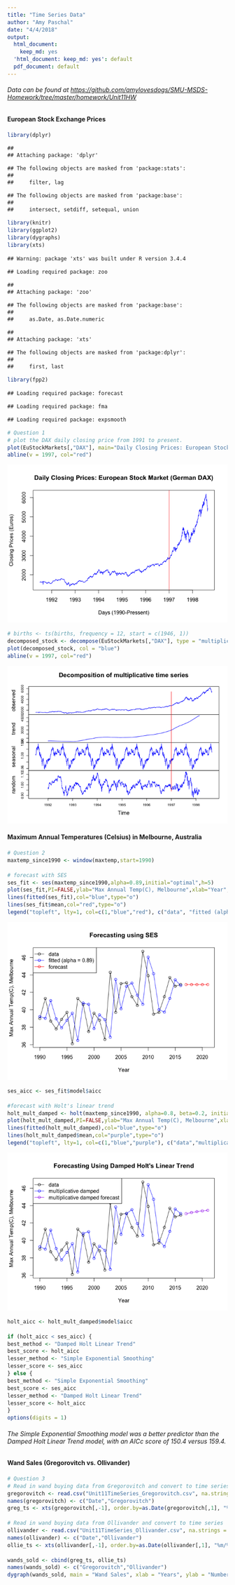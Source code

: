 ```yaml
---
title: "Time Series Data"
author: "Amy Paschal"
date: "4/4/2018"
output:
  html_document:
    keep_md: yes
  'html_document: keep_md: yes': default
  pdf_document: default
---
```


###### Data can be found at https://github.com/amylovesdogs/SMU-MSDS-Homework/tree/master/homework/Unit11HW

#### European Stock Exchange Prices

```r
library(dplyr)
```

```
## 
## Attaching package: 'dplyr'
```

```
## The following objects are masked from 'package:stats':
## 
##     filter, lag
```

```
## The following objects are masked from 'package:base':
## 
##     intersect, setdiff, setequal, union
```

```r
library(knitr)
library(ggplot2)
library(dygraphs)
library(xts)
```

```
## Warning: package 'xts' was built under R version 3.4.4
```

```
## Loading required package: zoo
```

```
## 
## Attaching package: 'zoo'
```

```
## The following objects are masked from 'package:base':
## 
##     as.Date, as.Date.numeric
```

```
## 
## Attaching package: 'xts'
```

```
## The following objects are masked from 'package:dplyr':
## 
##     first, last
```

```r
library(fpp2)
```

```
## Loading required package: forecast
```

```
## Loading required package: fma
```

```
## Loading required package: expsmooth
```

```r
# Question 1
# plot the DAX daily closing price from 1991 to present.
plot(EuStockMarkets[,"DAX"], main="Daily Closing Prices: European Stock Market (German DAX)", xlab="Days (1990-Pressent)", ylab="Closing Prices (Euros)", col="blue") 
abline(v = 1997, col="red")
```

![](apaschal_Livesession11assignment_MS6306_sec402_files/figure-html/STOCK-1.png)<!-- -->

```r
# births <- ts(births, frequency = 12, start = c(1946, 1))
decomposed_stock <- decompose(EuStockMarkets[,"DAX"], type = "multiplicative")
plot(decomposed_stock, col = "blue")
abline(v = 1997, col="red")
```

![](apaschal_Livesession11assignment_MS6306_sec402_files/figure-html/STOCK-2.png)<!-- -->

#### Maximum Annual Temperatures (Celsius) in Melbourne, Australia


```r
# Question 2
maxtemp_since1990 <- window(maxtemp,start=1990)

# forecast with SES
ses_fit <- ses(maxtemp_since1990,alpha=0.89,initial="optimal",h=5)
plot(ses_fit,PI=FALSE,ylab="Max Annual Temp(C), Melbourne",xlab="Year",main="Forecasting using SES",fcol="white",type="o")
lines(fitted(ses_fit),col="blue",type="o")
lines(ses_fit$mean,col="red",type="o")
legend("topleft", lty=1, col=c(1,"blue","red"), c("data", "fitted (alpha = 0.89)","forecast"),pch=1)
```

![](apaschal_Livesession11assignment_MS6306_sec402_files/figure-html/TEMP-1.png)<!-- -->

```r
ses_aicc <- ses_fit$model$aicc

#forecast with Holt's linear trend
holt_mult_damped <- holt(maxtemp_since1990, alpha=0.8, beta=0.2, initial="optimal", exponential=TRUE, h=5, damped=TRUE)
plot(holt_mult_damped,PI=FALSE,ylab="Max Annual Temp(C), Melbourne",xlab="Year",main="Forecasting Using Damped Holt's Linear Trend",fcol="white",type="o")
lines(fitted(holt_mult_damped),col="blue",type="o")
lines(holt_mult_damped$mean,col="purple",type="o")
legend("topleft", lty=1, col=c(1,"blue","purple"), c("data","multiplicative damped", "multiplicative damped forecast"),pch=1)
```

![](apaschal_Livesession11assignment_MS6306_sec402_files/figure-html/TEMP-2.png)<!-- -->

```r
holt_aicc <- holt_mult_damped$model$aicc

if (holt_aicc < ses_aicc) {
best_method <- "Damped Holt Linear Trend"
best_score <- holt_aicc
lesser_method <- "Simple Exponential Smoothing"
lesser_score <- ses_aicc
} else {
best_method <- "Simple Exponential Smoothing"
best_score <- ses_aicc
lesser_method <- "Damped Holt Linear Trend"
lesser_score <- holt_aicc
}
options(digits = 1)
```

###### The Simple Exponential Smoothing model was a better predictor than the Damped Holt Linear Trend model, with an AICc score of 150.4 versus 159.4.

#### Wand Sales (Gregorovitch vs. Ollivander)


```r
# Question 3
# Read in wand buying data from Gregorovitch and convert to time series
gregorovitch <- read.csv("Unit11TimeSeries_Gregorovitch.csv", na.strings = "", strip.white = TRUE)
names(gregorovitch) <- c("Date","Gregorovitch")
greg_ts <- xts(gregorovitch[,-1], order.by=as.Date(gregorovitch[,1], "%m/%d/%Y"))

# Read in wand buying data from Ollivander and convert to time series
ollivander <- read.csv("Unit11TimeSeries_Ollivander.csv", na.strings = "", strip.white = TRUE)
names(ollivander) <- c("Date","Ollivander")
ollie_ts <- xts(ollivander[,-1], order.by=as.Date(ollivander[,1], "%m/%d/%Y"))

wands_sold <- cbind(greg_ts, ollie_ts)
names(wands_sold) <- c("Gregorovitch","Ollivander")
dygraph(wands_sold, main = "Wand Sales", xlab = "Years", ylab = "Number of Wands Sold") %>% dySeries("Gregorovitch", label="Gregorovitch", color="red") %>% dySeries("Ollivander", label="Ollivander", color="blue")  %>% dyLegend(show = "always", hideOnMouseOut = FALSE) %>% dyOptions(stackedGraph = TRUE) %>% dyShading(from="1995-1-1", to="1999-12-31", color="#CCEBD6") %>% dyRangeSelector() %>% dyHighlight(highlightSeriesOpts = list(strokeWidth=3))
```

<!--html_preserve--><div id="htmlwidget-88a0b09f235271f60fe2" style="width:672px;height:480px;" class="dygraphs html-widget"></div>
<script type="application/json" data-for="htmlwidget-88a0b09f235271f60fe2">{"x":{"attrs":{"title":"Wand Sales","xlabel":"Years","ylabel":"Number of Wands Sold","labels":["year","Gregorovitch","Ollivander"],"retainDateWindow":false,"axes":{"x":{"pixelsPerLabel":60,"drawAxis":true},"y":{"drawAxis":true}},"series":{"Gregorovitch":{"axis":"y"},"Ollivander":{"axis":"y"}},"colors":["red","blue"],"legend":"always","labelsDivWidth":250,"labelsShowZeroValues":true,"labelsSeparateLines":false,"stackedGraph":true,"fillGraph":false,"fillAlpha":0.15,"stepPlot":false,"drawPoints":false,"pointSize":1,"drawGapEdgePoints":false,"connectSeparatedPoints":false,"strokeWidth":1,"strokeBorderColor":"white","colorValue":0.5,"colorSaturation":1,"includeZero":false,"drawAxesAtZero":false,"logscale":false,"axisTickSize":3,"axisLineColor":"black","axisLineWidth":0.3,"axisLabelColor":"black","axisLabelFontSize":14,"axisLabelWidth":60,"drawGrid":true,"gridLineWidth":0.3,"rightGap":5,"digitsAfterDecimal":2,"labelsKMB":false,"labelsKMG2":false,"labelsUTC":false,"maxNumberWidth":6,"animatedZooms":false,"mobileDisableYTouch":true,"showRangeSelector":true,"rangeSelectorHeight":40,"rangeSelectorPlotFillColor":" #A7B1C4","rangeSelectorPlotStrokeColor":"#808FAB","interactionModel":"Dygraph.Interaction.defaultModel","highlightCircleSize":3,"highlightSeriesBackgroundAlpha":0.5,"highlightSeriesOpts":{"strokeWidth":3},"hideOverlayOnMouseOut":true},"scale":"yearly","annotations":[],"shadings":[{"from":"1995-01-01T00:00:00.000Z","to":"1999-12-31T00:00:00.000Z","color":"#CCEBD6","axis":"x"}],"events":[],"format":"date","data":[["1971-01-01T00:00:00.000Z","1972-01-01T00:00:00.000Z","1973-01-01T00:00:00.000Z","1974-01-01T00:00:00.000Z","1975-01-01T00:00:00.000Z","1976-01-01T00:00:00.000Z","1977-01-01T00:00:00.000Z","1978-01-01T00:00:00.000Z","1979-01-01T00:00:00.000Z","1980-01-01T00:00:00.000Z","1981-01-01T00:00:00.000Z","1982-01-01T00:00:00.000Z","1983-01-01T00:00:00.000Z","1984-01-01T00:00:00.000Z","1985-01-01T00:00:00.000Z","1986-01-01T00:00:00.000Z","1987-01-01T00:00:00.000Z","1988-01-01T00:00:00.000Z","1989-01-01T00:00:00.000Z","1990-01-01T00:00:00.000Z","1991-01-01T00:00:00.000Z","1992-01-01T00:00:00.000Z","1993-01-01T00:00:00.000Z","1994-01-01T00:00:00.000Z","1995-01-01T00:00:00.000Z","1996-01-01T00:00:00.000Z","1997-01-01T00:00:00.000Z","1998-01-01T00:00:00.000Z","1999-01-01T00:00:00.000Z","2000-01-01T00:00:00.000Z","2001-01-01T00:00:00.000Z","2002-01-01T00:00:00.000Z","2003-01-01T00:00:00.000Z","2004-01-01T00:00:00.000Z","2005-01-01T00:00:00.000Z","2006-01-01T00:00:00.000Z","2007-01-01T00:00:00.000Z","2008-01-01T00:00:00.000Z","2009-01-01T00:00:00.000Z","2010-01-01T00:00:00.000Z","2011-01-01T00:00:00.000Z","2012-01-01T00:00:00.000Z","2013-01-01T00:00:00.000Z","2014-01-01T00:00:00.000Z","2015-01-01T00:00:00.000Z","2016-01-01T00:00:00.000Z","2017-01-01T00:00:00.000Z"],[1295,1349,1298,1493,1432,1431,1291,1247,1403,1188,1555,1512,1552,1023,1190,1197,1120,1119,1319,1692,1452,1494,1346,1519,1580,1623,1863,0,845,858,814,869,864,942,837,838,671,425,634,618,404,758,410,510,103,49,70],[1304,1168,1252,1296,1458,1443,1282,1450,1338,1063,1230,1237,1291,1211,1442,1649,1629,1260,1283,1617,1284,1399,1272,1297,1666,1797,1620,450,200,1308,1277,1444,1070,1031,1405,1487,1229,1493,1317,1520,1337,1547,1632,1336,1289,1439,1226]],"fixedtz":false,"tzone":"UTC"},"evals":["attrs.interactionModel"],"jsHooks":[]}</script><!--/html_preserve-->
